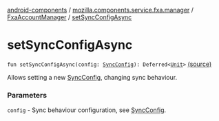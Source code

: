 [android-components](../../index.md) / [mozilla.components.service.fxa.manager](../index.md) / [FxaAccountManager](index.md) / [setSyncConfigAsync](./set-sync-config-async.md)

# setSyncConfigAsync

`fun setSyncConfigAsync(config: `[`SyncConfig`](../../mozilla.components.service.fxa/-sync-config/index.md)`): Deferred<`[`Unit`](https://kotlinlang.org/api/latest/jvm/stdlib/kotlin/-unit/index.html)`>` [(source)](https://github.com/mozilla-mobile/android-components/blob/master/components/service/firefox-accounts/src/main/java/mozilla/components/service/fxa/manager/FxaAccountManager.kt#L303)

Allows setting a new [SyncConfig](../../mozilla.components.service.fxa/-sync-config/index.md), changing sync behaviour.

### Parameters

`config` - Sync behaviour configuration, see [SyncConfig](../../mozilla.components.service.fxa/-sync-config/index.md).